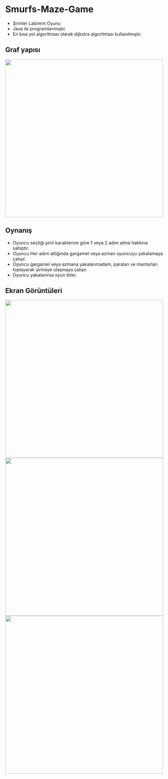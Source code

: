 # Smurfs-Maze-Game
- Şirinler Labirent Oyunu
- Java ile programlanmıştır.
- En kısa yol algoritması olarak dijkstra algoritması kullanılmıştır.

## Graf yapısı

<img src="https://user-images.githubusercontent.com/86842336/166561977-5671f896-0a3c-4ff6-8161-940b2f88ec54.png" width="500">

## Oynanış
- Oyuncu seçtiği şirin karakterine göre 1 veya 2 adım atma hakkına sahiptir.
- Oyuncu Her adım attığında gargamel veya azman oyuncuyu yakalamaya çalışır.
- Oyuncu gargamel veya azmana yakalanmadam, paraları ve mantarları toplayarak şirineye ulaşmaya çalışır.
- Oyuncu yakalanırsa oyun biter.

## Ekran Görüntüleri

<img src="https://user-images.githubusercontent.com/86842336/166561989-62bae4b6-98c9-4fa9-8f1a-c23cf0483163.png" width="500">

<img src="https://user-images.githubusercontent.com/86842336/166561994-3f4ac70d-cd82-43b4-9bc6-cb7a0e841580.png" width="500">

<img src="https://user-images.githubusercontent.com/86842336/166562007-7d541632-58ac-4386-93bf-fe63463a7479.png" width="500">
